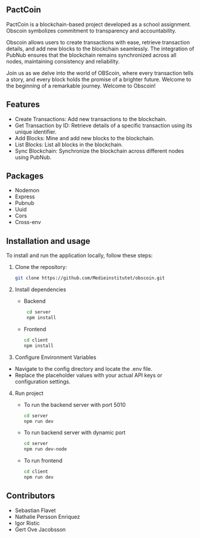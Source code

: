 ## PactCoin

PactCoin is a blockchain-based project developed as a school assignment. Obscoin symbolizes commitment to transparency and accountability.

Obscoin allows users to create transactions with ease, retrieve transaction details, and add new blocks to the blockchain seamlessly. The integration of PubNub ensures that the blockchain remains synchronized across all nodes, maintaining consistency and reliability.

Join us as we delve into the world of OBScoin, where every transaction tells a story, and every block holds the promise of a brighter future. Welcome to the beginning of a remarkable journey. Welcome to Obscoin!

## Features

- Create Transactions: Add new transactions to the blockchain.
- Get Transaction by ID: Retrieve details of a specific transaction using its unique identifier.
- Add Blocks: Mine and add new blocks to the blockchain.
- List Blocks: List all blocks in the blockchain.
- Sync Blockchain: Synchronize the blockchain across different nodes using PubNub.

## Packages

- Nodemon
- Express
- Pubnub
- Uuid
- Cors
- Cross-env

## Installation and usage

To install and run the application locally, follow these steps:

1. Clone the repository:

   ```bash
   git clone https://github.com/Medieinstitutet/obscoin.git

   ```

2. Install dependencies

   - Backend

     ```bash
      cd server
      npm install

     ```

   - Frontend
     ```bash
     cd client
     npm install
     ```

3. Configure Environment Variables

- Navigate to the config directory and locate the .env file.
- Replace the placeholder values with your actual API keys or configuration settings.

4.  Run project

    - To run the backend server with port 5010

      ```bash
      cd server
      npm run dev

      ```

    - To run backend server with dynamic port

      ```bash
      cd server
      npm run dev-node

      ```

    - To run frontend
      ```bash
      cd client
      npm run dev
      ```

## Contributors

- Sebastian Flavet
- Nathalie Persson Enriquez
- Igor Ristic
- Gert Ove Jacobsson
